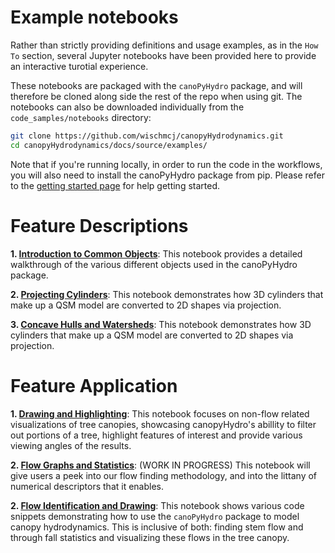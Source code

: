 
# Example notebooks

Rather than strictly providing definitions and usage examples, as in the `How To` section, several Jupyter notebooks have been provided here to provide an interactive turotial experience.

These notebooks are packaged with the `canoPyHydro` package, and will therefore be cloned along side the rest of the repo when using git. The notebooks can also be downloaded individually from the `code_samples/notebooks` directory:

```bash
git clone https://github.com/wischmcj/canopyHydrodynamics.git
cd canopyHydrodynamics/docs/source/examples/
```

Note that if you're running locally, in order to run the code in the workflows, you will also need to install the canoPyHydro package from pip. Please refer to the [getting started page](https://canopyhydrodynamics.readthedocs.io/en/latest/getting_started.html) for help getting started.

# Feature Descriptions

**1. [Introduction to Common Objects](intro_to_common_objects.ipynb)**: This notebook provides a detailed walkthrough of the various different objects used in the canoPyHydro package.

**2. [Projecting Cylinders](projecting_cylinders.ipynb)**: This notebook demonstrates how 3D cylinders that make up a QSM model are converted to 2D shapes via projection.

**3. [Concave Hulls and Watersheds](watersheds.md)**: This notebook demonstrates how 3D cylinders that make up a QSM model are converted to 2D shapes via projection.

# Feature Application

**1. [Drawing and Highlighting](tree_drawing_highlighting.ipynb)**: This notebook focuses on non-flow related visualizations of tree canopies, showcasing canopyHydro's abillity to filter out portions of a tree, highlight features of interest and provide various viewing angles of the results.

**2. [Flow Graphs and Statistics](statistics.ipynb)**: (WORK IN PROGRESS) This notebook will give users a peek into our flow finding methodology, and into the littany of numerical descriptors that it enables.

**2. [Flow Identification and Drawing](flow_identification_drawing.ipynb)**: This notebook shows various code snippets demonstrating how to use the `canoPyHydro` package to model canopy hydrodynamics. This is inclusive of both: finding stem flow and through fall statistics and visualizing these flows in the tree canopy.